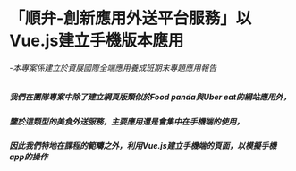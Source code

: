 # 「順弁-創新應用外送平台服務」以Vue.js建立手機版本應用

###### -本專案係建立於資展國際全端應用養成班期末專題應用報告

##### 我們在團隊專案中除了建立網頁版類似於Food panda與Uber eat的網站應用外，
##### 鑒於這類型的美食外送服務，主要應用還是會集中在手機端的使用，
##### 因此我們特地在課程的範疇之外，利用Vue.js建立手機端的頁面，以模擬手機app的操作

